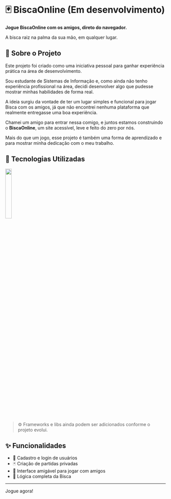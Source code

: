 # 🃏 BiscaOnline (Em desenvolvimento)

**Jogue BiscaOnline com os amigos, direto do navegador.**

A bisca raiz na palma da sua mão, em qualquer lugar.

## 🎯 Sobre o Projeto

Este projeto foi criado como uma iniciativa pessoal para ganhar experiência prática na área de desenvolvimento.

Sou estudante de Sistemas de Informação e, como ainda não tenho experiência profissional na área, decidi desenvolver algo que pudesse mostrar minhas habilidades de forma real.

A ideia surgiu da vontade de ter um lugar simples e funcional para jogar Bisca com os amigos, já que não encontrei nenhuma plataforma que realmente entregasse uma boa experiência.

Chamei um amigo para entrar nessa comigo, e juntos estamos construindo o **BiscaOnline**, um site acessível, leve e feito do zero por nós.

Mais do que um jogo, esse projeto é também uma forma de aprendizado e para mostrar minha dedicação com o meu trabalho.

<!-- Tela do site

!(./images/game-preview.png)

-->

## 🚀 Tecnologias Utilizadas

<img width="20%" src="https://skillicons.dev/icons?i=html5,py,mysql,git,figma"/>

> ⚙️ Frameworks e libs ainda podem ser adicionados conforme o projeto evolui.

## ✨ Funcionalidades

- 👥 Cadastro e login de usuários
- 🃏 Criação de partidas privadas
- 📱 Interface amigável para jogar com amigos
- 🧠 Lógica completa da Bisca

---

Jogue agora!